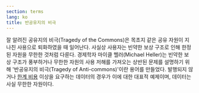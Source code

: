 ```yaml
---
section: terms
lang: ko
title: 반공유지의 비극
---
```


잘 알려진 공유지의 비극(Tragedy of the Commons)은 목초지 같은 공유 자원이 지나친 사용으로 퇴화하였을 때 일어난다. 사실상 사용자는 빈약한 보상 구조로 인해 한정된 자원을 무한한 것처럼 다룬다. 경제학자 마이클 헬러(Michael Heller)는 빈약한 보상 구조가 풍부하거나 무한한 자원의 사용 저해를 가져오는 상반된 문제를 설명하기 위해 '반공유지의 비극(Tragedy of Anti-commons)'이란 용어를 만들었다. 발행되지 않거나 [한계 비용](../marginal-cost/) 이상을 요구하는 데이터의 경우가 이에 대한 대표적 예제이며, 데이터는 사실 무한한 자원이다.